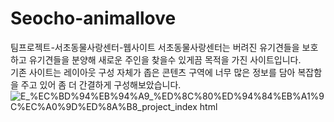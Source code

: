 # Seocho-animallove
팀프로젝트-서초동물사랑센터-웹사이트
서초동물사랑센터는 버려진 유기견들을 보호하고 유기견들을 분양해 새로운 주인을 찾을수 있게끔 목적을 가진 사이트입니다.<br>
기존 사이트는 레이아웃 구성 자체가 좁은 콘텐츠 구역에 너무 많은 정보를 담아 복잡함을 주고 있어 좀 더 간결하게 구성해보았습니다.
![_E__%EC%BD%94%EB%94%A9_%ED%8C%80%ED%94%84%EB%A1%9C%EC%A0%9D%ED%8A%B8_project_index html](https://user-images.githubusercontent.com/91304854/139219347-d3e5a2c6-0540-4d18-8ad4-351b7d3c8990.png)
